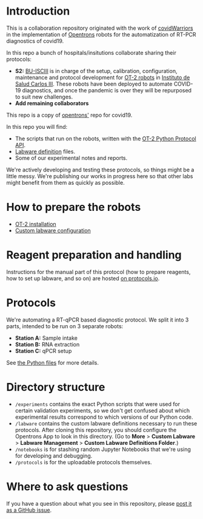# Introduction
This is a collaboration repository originated with the work of [covidWarriors](https://www.covidwarriors.org/) in the implementation of [Opentrons](https://opentrons.com/) robots for the automatization of RT-PCR diagnostics of covid19.

In this repo a bunch of hospitals/insitutions collaborate sharing their protocols:
- **S2:** [BU-ISCIII](https://github.com/BU-ISCIII) is in charge of the setup, calibration, configuration, maintenance and protocol development for [OT-2 robots](https://opentrons.com/ot-2) in [Instituto de Salud Carlos III](https://www.isciii.es/Paginas/Inicio.aspx). These robots have been deployed to automate COVID-19 diagnostics, and once the pandemic is over they will be repurposed to suit new challenges.
- **Add remaining collaborators**

This repo is a copy of [opentrons'](https://github.com/Opentrons/opentrons) repo for covid19. 

In this repo you will find:

* The scripts that run on the robots, written with the [OT-2 Python Protocol API](https://docs.opentrons.com/v2/).
* [Labware definition](https://support.opentrons.com/en/articles/3136501-what-is-a-labware-definition) files.
* Some of our experimental notes and reports.

We're actively developing and testing these protocols, so things might be a little messy.  We're publishing our works in progress here so that other labs might benefit from them as quickly as possible.

# How to prepare the robots
- [OT-2 installation](docs/01_OT-2_installation.md)
- [Custom labware configuration](docs/02_custom_labware.md)

# Reagent preparation and handling

Instructions for the manual part of this protocol (how to prepare reagents, how to set up labware, and so on) are hosted [on protocols.io](https://www.protocols.io/groups/opentrons-covid19-testing/publications).

# Protocols

We're automating a RT-qPCR based diagnostic protocol.  We split it into 3 parts, intended to be run on 3 separate robots:

* **Station A:** Sample intake
* **Station B:** RNA extraction
* **Station C:** qPCR setup

See [the Python files](protocols) for more details.

# Directory structure

* `/experiments` contains the exact Python scripts that were used for certain validation experiments, so we don't get confused about which experimental results correspond to which versions of our Python code.
* `/labware` contains the custom labware definitions necessary to run these protocols.  After cloning this repository, you should configure the Opentrons App to look in this directory. (Go to **More** > **Custom Labware** > **Labware Management** > **Custom Labware Definitions Folder**.)
* `/notebooks` is for stashing random Jupyter Notebooks that we're using for developing and debugging.
* `/protocols` is for the uploadable protocols themselves.

# Where to ask questions

If you have a question about what you see in this repository, please [post it as a GitHub issue](https://github.com/BU-ISCIII/covid19/tree/isciii/issues/new).
